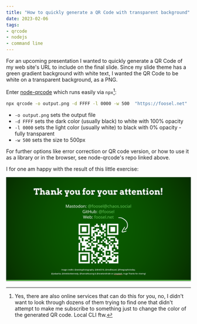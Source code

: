 ```yaml
---
title: "How to quickly generate a QR Code with transparent background"
date: 2023-02-06
tags:
- qrcode
- nodejs
- command line
---
```


For an upcoming presentation I wanted to quickly generate a QR Code of my web site's URL to include on the final slide. Since my slide theme has a green gradient background with white text, I wanted the QR Code to be white on a transparent background, as a PNG.

Enter [node-qrcode](https://github.com/soldair/node-qrcode) which runs easily via `npx`[^1]:

```bash
npx qrcode -o output.png -d FFFF -l 0000 -w 500  "https://foosel.net"
```

- `-o output.png` sets the output file
- `-d FFFF` sets the dark color (usually black) to white with 100% opacity
- `-l 0000` sets the light color (usually white) to black with 0% opacity - fully transparent
- `-w 500` sets the size to 500px

For further options like error correction or QR code version, or how to use it as a library or in the browser, see node-qrcode's repo linked above.

I for one am happy with the result of this little exercise: 

![The final slide of a presentation. It says "Thank you for you attention!". Below that I've listed my Mastodon account @foosel@chaos.social, my GitHub account @foosel and my website's address foosel.net. A big white QR Code is placed right underneath, a handdrawn arrow points from website to code.](slide.png)

[^1]: Yes, there are also online services that can do this for you, no, I didn't want to look through dozens of them trying to find one that didn't attempt to make me subscribe to something just to change the color of the generated QR code. Local CLI ftw.